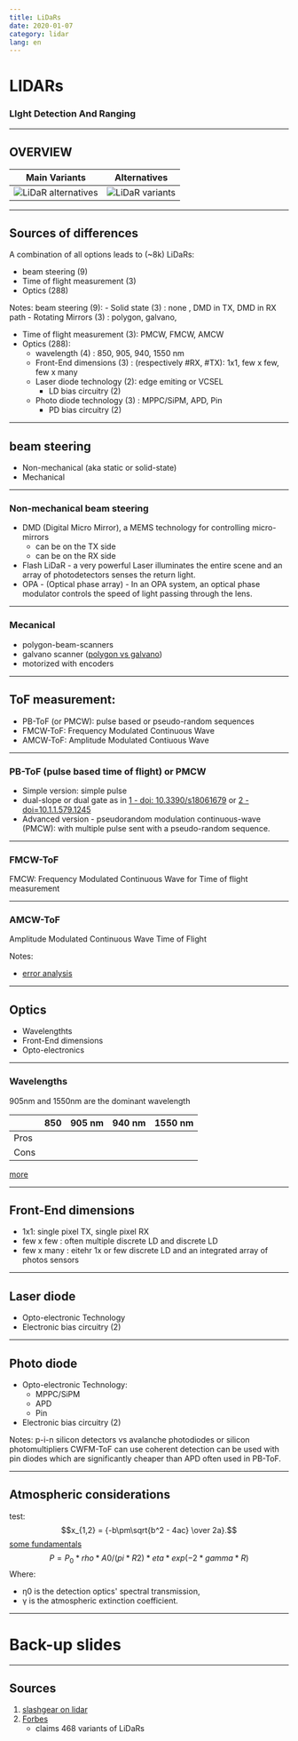 ```yaml
---
title: LiDaRs
date: 2020-01-07
category: lidar
lang: en
---
```


# LIDARs
### LIght Detection And Ranging

---

## OVERVIEW

| Main Variants | Alternatives |
|---------------|--------------|
| ![LiDaR alternatives](/embedded-analog-intelligence/static/img/lidar_overview.jpg)  | ![LiDaR variants](/embedded-analog-intelligence/static/img/lidar_alternatives.jpg) |

---

## Sources of differences

A combination of all options leads to (~8k) LiDaRs:    
* beam steering (9)
* Time of flight measurement (3)
* Optics (288)

Notes: 
beam steering (9):
    - Solid state (3) : none , DMD in TX, DMD in RX path 
    - Rotating Mirrors (3) : polygon, galvano, 
* Time of flight measurement (3): PMCW, FMCW, AMCW
* Optics (288):
    - wavelength (4) : 850, 905, 940, 1550 nm 
    - Front-End dimensions (3) : (respectively #RX, #TX): 1x1, few x few, few x many
    - Laser diode technology (2): edge emiting or VCSEL
        - LD bias circuitry (2)
    - Photo diode technology (3) : MPPC/SiPM, APD, Pin
        - PD bias circuitry (2)

---

## beam steering

* Non-mechanical (aka static or solid-state)
* Mechanical

----

### Non-mechanical beam steering

* DMD (Digital Micro Mirror), a MEMS technology for controlling micro-mirrors
    - can be on the TX side
    - can be on the RX side
* Flash LiDaR - a very powerful Laser illuminates the entire scene and an array of photodetectors senses the return light.
* OPA - (Optical phase array) -  In an OPA system, an optical phase modulator controls the speed
of light passing through the lens.

----

### Mecanical

* polygon-beam-scanners
* galvano scanner ([polygon vs galvano](https://www.nidec-copal-electronics.com/us/featuring/lidar-polygon/vs_galvo/))
* motorized with encoders

---

## ToF measurement:
* PB-ToF (or PMCW): pulse based or pseudo-random sequences
* FMCW-ToF: Frequency Modulated Continuous Wave
* AMCW-ToF: Amplitude Modulated Contiuous Wave

----

### PB-ToF (pulse based time of flight) or PMCW

* Simple version: simple pulse
* dual-slope or dual gate as in [1 - doi: 10.3390/s18061679](https://www.ncbi.nlm.nih.gov/pmc/articles/PMC6022202/) or [2 - doi=10.1.1.579.1245](http://citeseerx.ist.psu.edu/viewdoc/download?doi=10.1.1.579.1245&rep=rep1&type=pdf)
* Advanced version - pseudorandom modulation continuous-wave (PMCW): with multiple pulse sent with a pseudo-random sequence.

----

### FMCW-ToF

FMCW: Frequency Modulated Continuous Wave for Time of flight measurement

----

### AMCW-ToF

Amplitude Modulated Continuous Wave Time of Flight 

Notes:
* [error analysis](https://www.ncbi.nlm.nih.gov/pmc/articles/PMC6022202/)    

---

## Optics

* Wavelengthts
* Front-End dimensions
* Opto-electronics

----

### Wavelengths

905nm and 1550nm are the dominant wavelength

|      | 850   | 905  nm | 940  nm | 1550  nm |
|------|-------|---------|---------| ---------|
| Pros |       |         |       |         |
| Cons |       |         |       |         |

[more](https://www.osapublishing.org/DirectPDFAccess/B6697325-BEFC-223D-EAE3F30F199EF062_416825/ETOP-2019-11143_138.pdf?da=1&id=416825&uri=ETOP-2019-11143_138&seq=0&mobile=no)

----

## Front-End dimensions

* 1x1: single pixel TX, single pixel RX
* few x few : often multiple discrete LD and discrete LD
* few x many : eitehr 1x or few discrete LD and an integrated array of photos sensors

----

## Laser diode

* Opto-electronic Technology
* Electronic bias circuitry (2)

----

<!-- .slide: data-background="https://s3.amazonaws.com/hakim-static/reveal-js/image-placeholder.png" -->

## Photo diode

* Opto-electronic Technology:
    - MPPC/SiPM
    - APD
    - Pin
* Electronic bias circuitry (2)

Notes: p-i-n silicon detectors vs avalanche photodiodes or silicon photomultipliers
CWFM-ToF can use coherent detection can be used with pin diodes which are significantly cheaper than APD often used in PB-ToF.

----

## Atmospheric considerations

test:
$$x_{1,2} = {-b\pm\sqrt{b^2 - 4ac} \over 2a}.$$
[some fundamentals](https://www.laserfocusworld.com/lasers-sources/article/16548115/lidar-a-photonics-guide-to-the-autonomous-vehicle-market)
$$ P=P_0 * rho * A0/(pi*R2) *eta * exp(-2*gamma*R) $$
Where: 
* η0 is the detection optics' spectral transmission, 
* γ is the atmospheric extinction coefficient.

---

# Back-up slides

---

## Sources

1. [slashgear on lidar](https://www.slashgear.com/djis-livox-says-it-cracked-the-lidar-problem-holding-back-autonomous-cars-06605502/)
2. [Forbes](https://www.forbes.com/sites/sabbirrangwala/2020/04/12/there-must-be-860-ways-to-build-an-av-lidarpart-1/#13236dec545c)
    - claims 468 variants of LiDaRs

